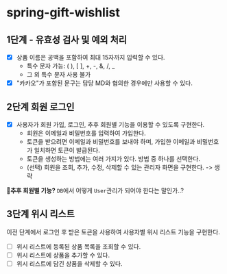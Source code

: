 # spring-gift-wishlist

## 1단계 - 유효성 검사 및 예외 처리

- [x] 상품 이름은 공백을 포함하여 최대 15자까지 입력할 수 있다.
    - 특수 문자 가능: ( ), [ ], +, -, &, /, _
    - 그 외 특수 문자 사용 불가
- [x] "카카오"가 포함된 문구는 담당 MD와 협의한 경우에만 사용할 수 있다.

## 2단계 회원 로그인

- [x] 사용자가 회원 가입, 로그인, 추후 회원별 기능을 이용할 수 있도록 구현한다.
  - 회원은 이메일과 비밀번호를 입력하여 가입한다.
  - 토큰을 받으려면 이메일과 비밀번호를 보내야 하며, 가입한 이메일과 비밀번호가 일치하면 토큰이 발급된다.
  - 토큰을 생성하는 방법에는 여러 가지가 있다. 방법 중 하나를 선택한다.
  - (선택) 회원을 조회, 추가, 수정, 삭제할 수 있는 관리자 화면을 구현한다. -> 생략

**🤨추후 회원별 기능?**
`DB`에서 어떻게 `User`관리가 되어야 한다는 말인가..?

## 3단계 위시 리스트
이전 단계에서 로그인 후 받은 토큰을 사용하여 사용자별 위시 리스트 기능을 구현한다.

- [ ] 위시 리스트에 등록된 상품 목록을 조회할 수 있다.
- [ ] 위시 리스트에 상품을 추가할 수 있다.
- [ ] 위시 리스트에 담긴 상품을 삭제할 수 있다.
